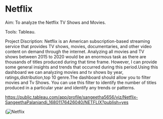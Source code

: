 # Netflix


Aim:
To analyze the Netflix TV Shows and Movies.


Tools:
Tableau.


Project Discription:
Netflix is an American subscription-based streaming service that provides TV shows, movies, documentaries, and other video content on demand through the internet. Analyzing all movies and TV shows between 2015 to 2020 would be an enormous task as there are thousands of titles produced during that time frame. However, I can provide some general insights and trends that occurred during this period.Using this dashboard we can analyzing movies and tv shows by year, ratings,distribution,top 10 genre.The dashboard should allow you to filter movies and Tv Shows. You can use this filter to identify the number of titles produced in a particular year and identify any trends or patterns. 


https://public.tableau.com/app/profile/sangeetha5656/viz/Netflix-SangeethaPalaniandi_16801176426040/NETFLIX?publish=yes


(![Netflix](https://user-images.githubusercontent.com/126981936/230789766-d1854c99-60e7-463e-8d3a-8aac7505b817.jpg)


